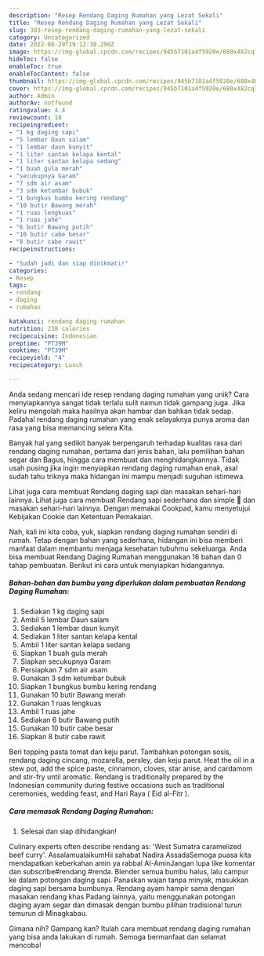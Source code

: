 ```yaml
---
description: "Resep Rendang Daging Rumahan yang Lezat Sekali"
title: "Resep Rendang Daging Rumahan yang Lezat Sekali"
slug: 383-resep-rendang-daging-rumahan-yang-lezat-sekali
category: Uncategorized
date: 2022-06-29T19:12:38.290Z
image: https://img-global.cpcdn.com/recipes/945b7101a4f5920e/680x482cq70/rendang-daging-rumahan-foto-resep-utama.jpg
hideToc: false
enableToc: true
enableTocContent: false
thumbnail: https://img-global.cpcdn.com/recipes/945b7101a4f5920e/680x482cq70/rendang-daging-rumahan-foto-resep-utama.jpg
cover: https://img-global.cpcdn.com/recipes/945b7101a4f5920e/680x482cq70/rendang-daging-rumahan-foto-resep-utama.jpg
author: Admin
authorAv: notfound
ratingvalue: 4.4
reviewcount: 18
recipeingredient:
- "1 kg daging sapi"
- "5 lembar Daun salam"
- "1 lembar daun kunyit"
- "1 liter santan kelapa kental"
- "1 liter santan kelapa sedang"
- "1 buah gula merah"
- "secukupnya Garam"
- "7 sdm air asam"
- "3 sdm ketumbar bubuk"
- "1 bungkus bumbu kering rendang"
- "10 butir Bawang merah"
- "1 ruas lengkuas"
- "1 ruas jahe"
- "6 butir Bawang putih"
- "10 butir cabe besar"
- "8 butir cabe rawit"
recipeinstructions:

- "Sudah jadi dan siap dinikmati!"
categories:
- Resep
tags:
- rendang
- daging
- rumahan

katakunci: rendang daging rumahan 
nutrition: 238 calories
recipecuisine: Indonesian
preptime: "PT39M"
cooktime: "PT39M"
recipeyield: "4"
recipecategory: Lunch

---
```





Anda sedang mencari ide resep rendang daging rumahan yang unik? Cara menyiapkannya sangat tidak terlalu sulit namun tidak gampang juga. Jika keliru mengolah maka hasilnya akan hambar dan bahkan tidak sedap. Padahal rendang daging rumahan yang enak selayaknya punya aroma dan rasa yang bisa memancing selera Kita.





Banyak hal yang sedikit banyak berpengaruh terhadap kualitas rasa dari rendang daging rumahan, pertama dari jenis bahan, lalu pemilihan bahan segar dan Bagus, hingga cara membuat dan menghidangkannya. Tidak usah pusing jika ingin menyiapkan rendang daging rumahan enak,      asal sudah tahu triknya maka hidangan ini mampu menjadi suguhan istimewa.














Lihat juga cara membuat Rendang daging sapi dan masakan sehari-hari lainnya. Lihat juga cara membuat Rendang sapi sederhana dan simple 🥰 dan masakan sehari-hari lainnya. Dengan memakai Cookpad, kamu menyetujui Kebijakan Cookie dan Ketentuan Pemakaian.






Nah, kali ini kita coba, yuk, siapkan rendang daging rumahan sendiri di rumah. Tetap dengan bahan yang sederhana, hidangan ini bisa memberi manfaat dalam membantu menjaga kesehatan tubuhmu sekeluarga. Anda bisa membuat Rendang Daging Rumahan menggunakan 16 bahan dan 0 tahap pembuatan. Berikut ini cara untuk menyiapkan hidangannya.

<!--inarticleads1-->

##### Bahan-bahan dan bumbu yang diperlukan dalam pembuatan Rendang Daging Rumahan:

1. Sediakan 1 kg daging sapi
1. Ambil 5 lembar Daun salam
1. Sediakan 1 lembar daun kunyit
1. Sediakan 1 liter santan kelapa kental
1. Ambil 1 liter santan kelapa sedang
1. Siapkan 1 buah gula merah
1. Siapkan secukupnya Garam
1. Persiapkan 7 sdm air asam
1. Gunakan 3 sdm ketumbar bubuk
1. Siapkan 1 bungkus bumbu kering rendang
1. Gunakan 10 butir Bawang merah
1. Gunakan 1 ruas lengkuas
1. Ambil 1 ruas jahe
1. Sediakan 6 butir Bawang putih
1. Gunakan 10 butir cabe besar
1. Siapkan 8 butir cabe rawit


Beri topping pasta tomat dan keju parut. Tambahkan potongan sosis, rendang daging cincang, mozarella, persley, dan keju parut. Heat the oil in a stew pot, add the spice paste, cinnamon, cloves, star anise, and cardamom and stir-fry until aromatic. Rendang is traditionally prepared by the Indonesian community during festive occasions such as traditional ceremonies, wedding feast, and Hari Raya ( Eid al-Fitr ). 

<!--inarticleads2-->

##### Cara memasak Rendang Daging Rumahan:


1. Selesai dan siap dihidangkan!

Culinary experts often describe rendang as: &#39;West Sumatra caramelized beef curry&#39;. AssalamualaikumHii sahabat Nadira AssadaSemoga puasa kita mendapatkan keberkahan amin ya rabbal Al-AminJangan lupa like komentar dan subscribe#rendang #renda. Blender semua bumbu halus, lalu campur ke dalam potongan daging sapi. Panaskan wajan tanpa minyak, masukkan daging sapi bersama bumbunya. Rendang ayam hampir sama dengan masakan rendang khas Padang lainnya, yaitu menggunakan potongan daging ayam segar dan dimasak dengan bumbu pilihan tradisional turun temurun di Minagkabau. 

Gimana nih? Gampang kan? Itulah cara membuat rendang daging rumahan yang bisa anda lakukan di rumah. Semoga bermanfaat dan selamat mencoba!
